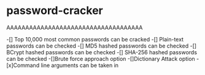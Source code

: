 # password-cracker
AAAAAAAAAAAAAAAAAAAAAAAAAAAAAAAAAAAA


 -[] Top 10,000 most common passwords can be cracked 
    -[] Plain-text passwords can be checked 
    -[] MD5 hashed passwords can be checked 
    -[] BCrypt hashed passwords can be checked 
    -[] SHA-256 hashed passwords can be checked 
 -[]Brute force approach option
 -[]Dictionary Attack option 
 -[x]Command line arguments can be taken in
